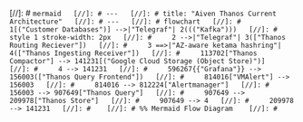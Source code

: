 [//]: #   ```mermaid  
[//]: # ---  
[//]: # title: "Aiven Thanos Current Architecture"  
[//]: # ---  
[//]: # flowchart  
[//]: # 	1[("Customer Databases")] -->|"Telegraf"| 2((("Kafka")))  
[//]: # 	style 1 stroke-width: 2px  
[//]: # 	2 -->|"Telegraf"| 3(["Thanos Routing Reciever"])  
[//]: # 	3 ==>|"AZ-aware ketama hashring"| 4(["Thanos Ingesting Receiver"])  
[//]: # 	113702["Thanos Compactor"] --> 141231[("Google Cloud Storage (Object Store)")]  
[//]: # 	4 --> 141231  
[//]: # 	596267{{"Grafana"}} --> 156003(["Thanos Query Frontend"])  
[//]: # 	814016["VMAlert"] --> 156003  
[//]: # 	814016 --> 812224["Alertmanager"]  
[//]: # 	156003 --> 907649["Thanos Query"]  
[//]: # 	907649 --> 209978["Thanos Store"]  
[//]: # 	907649 --> 4  
[//]: # 	209978 --> 141231  
[//]: #   
[//]: # %% Mermaid Flow Diagram   
[//]: # ```  
